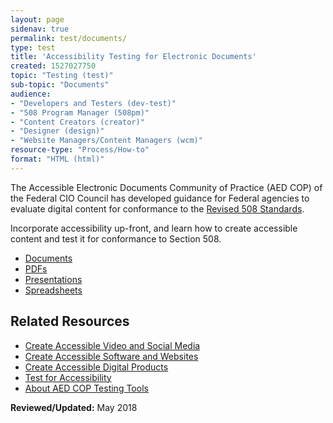 ```yaml
---
layout: page
sidenav: true
permalink: test/documents/
type: test
title: 'Accessibility Testing for Electronic Documents'
created: 1527027750
topic: "Testing (test)"
sub-topic: "Documents"
audience:
- "Developers and Testers (dev-test)"
- "508 Program Manager (508pm)"
- "Content Creators (creator)"
- "Designer (design)"
- "Website Managers/Content Managers (wcm)"
resource-type: "Process/How-to"
format: "HTML (html)"
---
```


The Accessible Electronic Documents Community of Practice (AED COP) of the Federal CIO Council has developed guidance for Federal agencies to evaluate digital content for conformance to the [Revised 508 Standards][1].

Incorporate accessibility up-front, and learn how to create accessible content and test it for conformance to Section 508.

  * [Documents][2]
  * [PDFs][3]
  * [Presentations][4]
  * [Spreadsheets][5]

## Related Resources

  * [Create Accessible Video and Social Media][6]
  * [Create Accessible Software and Websites][7]
  * [Create Accessible Digital Products][8]
  * [Test for Accessibility][9]
  * [About AED COP Testing Tools][10]

**Reviewed/Updated:** May 2018

 [1]: https://www.access-board.gov/guidelines-and-standards/communications-and-it/about-the-ict-refresh/final-rule/text-of-the-standards-and-guidelines
 [2]: {{site.baseurl}}/create/documents/authoring-guides/
 [3]: {{site.baseurl}}/create/pdfs/authoring-guides/
 [4]: {{site.baseurl}}/create/presentations/authoring-guides/
 [5]: {{site.baseurl}}/create/spreadsheets/authoring-guides/
 [6]: {{site.baseurl}}/create/video-social
 [7]: {{site.baseurl}}/create/software-websites
 [8]: {{site.baseurl}}/create
 [9]: {{site.baseurl}}/test
 [10]: {{site.baseurl}}/test/about-testing-tools